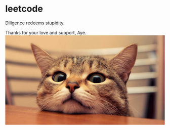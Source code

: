 # leetcode
Diligence redeems stupidity.


Thanks for your love and support, Aye.
![image](https://github.com/littlejiumi/leetcode/blob/master/images/dai.jpg)
